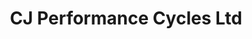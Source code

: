 ---
title: "CJ Performance Cycles Ltd"
url: /cramlington/cj-performance-cycles-ltd/
shop: Fahrrad
---